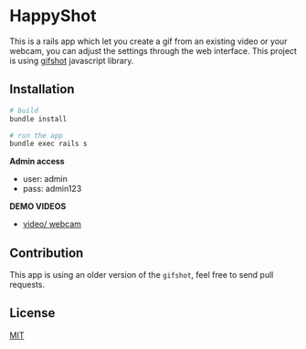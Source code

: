 # HappyShot
This is a rails app which let you create a gif from an existing video or your webcam, you can adjust the settings through the web interface.
This project is using [gifshot](https://github.com/yahoo/gifshot) javascript library.

## Installation
```bash
# build
bundle install

# run the app
bundle exec rails s
```

**Admin access**
* user: admin
* pass: admin123

**DEMO VIDEOS**

* [video/ webcam](https://www.youtube.com/watch?v=RF6LPwmBjJ0)

## Contribution
This app is using an older version of the `gifshot`, feel free to send pull requests.

## License
[MIT](http://members.ozemail.com.au/%7Edekker/NEUQUANT.C)

